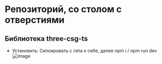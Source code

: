 # Репозиторий, со столом с отверстиями
## Библиотека three-csg-ts
* Установить: Скпоировать с гита к себе, далее npm i / npm run dev
![image](https://user-images.githubusercontent.com/86109245/227857736-4caa0687-3b94-4606-b3ec-569e576bf7a2.png)
